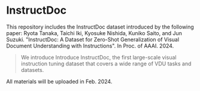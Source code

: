 # InstructDoc
This repository includes the InstructDoc dataset introduced by the following paper: Ryota Tanaka, Taichi Iki, Kyosuke Nishida, Kuniko Saito, and Jun Suzuki. "InstructDoc: A Dataset for Zero-Shot Generalization of Visual Document Understanding with Instructions". In Proc. of AAAI. 2024.

> We introduce Introduce InstructDoc, the first large-scale visual instruction tuning dataset that covers a wide range of VDU tasks and datasets.


All materials will be uploaded in Feb. 2024.
